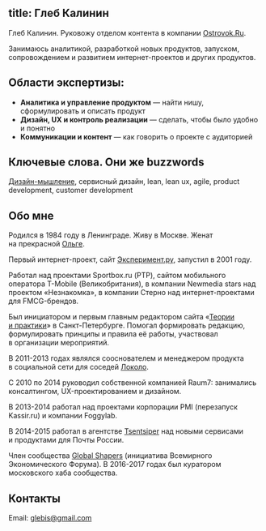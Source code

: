 title: Глеб Калинин
---
<div itemscope itemtype="http://schema.org/Person"><p><span itemprop="name">Глеб</span> <span itemprop="familyName">Калинин</span>. Руковожу отделом контента в&nbsp;компании <a itemprop="affiliation" href="//ostrovok.ru/">Ostrovok.Ru</a>.</p></div>

<p>Занимаюсь аналитикой, разработкой новых продуктов, запуском, сопровождением и&nbsp;развитием интернет-проектов и&nbsp;других продуктов.</p>


## Области экспертизы:
* <strong>Аналитика и&nbsp;управление продуктом</strong>&nbsp;&mdash; найти нишу, сформулировать и&nbsp;описать продукт</li>
* <strong>Дизайн, UX&nbsp;и&nbsp;контроль реализации</strong>&nbsp;&mdash; сделать, чтобы было удобно и&nbsp;понятно</li>
* <strong>Коммуникации и&nbsp;контент</strong>&nbsp;&mdash; как говорить о&nbsp;проекте с&nbsp;аудиторией</li>

## Ключевые слова. Они&nbsp;же buzzwords
<p><a href="http://glebkalinin.ru/tags/design-thinking">Дизайн-мышление</a>, сервисный дизайн, lean, lean&nbsp;ux, agile, product development, customer development</p>

<h2>Обо мне</h2>

<p>Родился в&nbsp;<span itemprop="birthDate" datetime="1984-04-24">1984</span> году в&nbsp;<span itemprop="birthPlace">Ленинград</span>е. Живу в&nbsp;Москве. Женат на&nbsp;прекрасной <a href="http://olgakalinina.com/" itemprop="spouse">Ольге</a>.</p>

<p>Первый интернет-проект, сайт <a href="http://experiment.ru">Эксперимент.ру</a>, запустил в&nbsp;2001&nbsp;году. </p>

<p>Работал над проектами Sportbox.ru (РТР), сайтом мобильного оператора T-Mobile (Великобритания), в&nbsp;компании Newmedia stars над проектом &laquo;Незнакомка&raquo;, в&nbsp;компании Стерно над интернет-проектами для FMCG-брендов.</p>

<p>Был инициатором и&nbsp;первым главным редактором сайта &laquo;<a href="http://theoryandpractice.ru">Теории и&nbsp;практики</a>&raquo; в&nbsp;Санкт-Петербурге. Помогал формировать редакцию, формулировать принципы и&nbsp;правила её&nbsp;работы, участвовал в&nbsp;организации мероприятий.</p>

<p>В&nbsp;2011-2013 годах являлся сооснователем и&nbsp;менеджером продукта в&nbsp;социальной сети для соседей <a href="http://www.dp.ru/a/2011/05/26/V_Peterburge_zapuskajut_so/">Локоло</a>.</p>

<p>С&nbsp;2010 по&nbsp;2014 руководил собственной компанией Raum7: занимались консалтингом, UX-проектированием и&nbsp;дизайном.</p>

<p>В&nbsp;2013-2014 работал над проектами корпорации PMI (перезапуск Kassir.ru) и&nbsp;компании Foggylab. </p>

<p>В&nbsp;2014-2015 работал в&nbsp;агентстве <a href="http://tsentsiper.com" itemprop="affiliation">Tsentsiper</a> над новыми сервисами и&nbsp;продуктами для Почты России. </p>

<p>Член сообщества <span itemscope itemtype="http://schema.org/Organization" itemprop="memberOf"><a href="http://globalshapers.org/"  itemprop="name">Global Shapers</a></span> (инициатива Всемирного Экономического Форума). В&nbsp;2016-2017 годах был куратором московского хаба сообщества.</p>

<h2>Контакты</h2> <p>Email: <a href="mailto:glebis@gmail.com" itemprop="email">glebis@gmail.com</a></p>

</div>